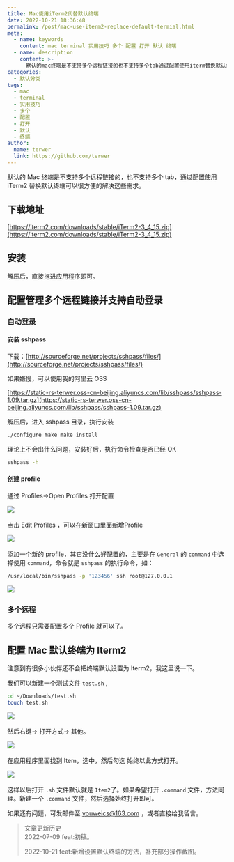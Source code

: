 ```yaml
---
title: Mac使用iTerm2代替默认终端
date: 2022-10-21 18:36:48
permalink: /post/mac-use-iterm2-replace-default-termial.html
meta:
  - name: keywords
    content: mac terminal 实用技巧 多个 配置 打开 默认 终端
  - name: description
    content: >-
      默认的mac终端是不支持多个远程链接的也不支持多个tab通过配置使用iterm替换默认终端可以很方便的解决这些需求。下载地址https_itermcomdownloadsstableiterm__zip安装解压后直接拖进应用程序即可。配置管理多个远程链接并支持自动登录自动登录安装sshpass下载_http_sourceforgenetprojectssshpassfiles如果嫌慢可以使用我的阿里云osshttps_staticrsterwerosscnbeijingaliyuncscomlibsshp
categories:
  - 默认分类
tags:
  - mac
  - terminal
  - 实用技巧
  - 多个
  - 配置
  - 打开
  - 默认
  - 终端
author:
  name: terwer
  link: https://github.com/terwer
---
```



默认的 Mac 终端是不支持多个远程链接的，也不支持多个 tab，通过配置使用 iTerm2 替换默认终端可以很方便的解决这些需求。

## 下载地址

[https://iterm2.com/downloads/stable/iTerm2-3_4_15.zip](https://iterm2.com/downloads/stable/iTerm2-3_4_15.zip)

## 安装

解压后，直接拖进应用程序即可。

## 配置管理多个远程链接并支持自动登录

### 自动登录

#### 安装 sshpass

下载：[http://sourceforge.net/projects/sshpass/files/](http://sourceforge.net/projects/sshpass/files/)

如果嫌慢，可以使用我的阿里云 OSS

[https://static-rs-terwer.oss-cn-beijing.aliyuncs.com/lib/sshpass/sshpass-1.09.tar.gz](https://static-rs-terwer.oss-cn-beijing.aliyuncs.com/lib/sshpass/sshpass-1.09.tar.gz)

解压后，进入 sshpass 目录，执行安装

```bash
./configure make make install
```

理论上不会出什么问题，安装好后，执行命令检查是否已经 OK

```bash
sshpass -h
```

#### 创建 profile

通过 Profiles->Open Profiles 打开配置

![](https://img1.terwer.space/api/public/20221021185405.png)​

点击 Edit Profiles ，可以在新窗口里面新增Profile

![](https://img1.terwer.space/api/public/20221021185452.png)​

添加一个新的 profile，其它没什么好配置的，主要是在 `General`​ 的 `command`​ 中选择使用 `command`​，命令就是 `sshpass`​ 的执行命令，如：

```bash
/usr/local/bin/sshpass -p '123456' ssh root@127.0.0.1
```

![](https://img1.terwer.space/api/public/20221021185710.png)​

### 多个远程

多个远程只需要配置多个 Profile 就可以了。

## 配置 Mac 默认终端为 Iterm2

注意到有很多小伙伴还不会把终端默认设置为 Iterm2，我这里说一下。

我们可以新建一个测试文件 `test.sh`​ ,

```bash
cd ~/Downloads/test.sh
touch test.sh
```

![](https://img1.terwer.space/api/public/20221021184618.png)​

然后右键-> 打开方式-> 其他。

![](https://img1.terwer.space/api/public/20221021184722.png)​

在应用程序里面找到 Item，选中，然后勾选 始终以此方式打开。

![](https://img1.terwer.space/api/public/20221021184859.png)​

这样以后打开 `.sh`​ 文件默认就是 `Item2`​ 了。如果希望打开 `.command`​ 文件，方法同理。新建一个 `.command`​ 文件，然后选择始终打开即可。

如果还有问题，可发邮件至 youweics@163.com ，或者直接给我留言。

> 文章更新历史  
> 2022-07-09 feat:初稿。
>
> 2022-10-21 feat:新增设置默认终端的方法，补充部分操作截图。
